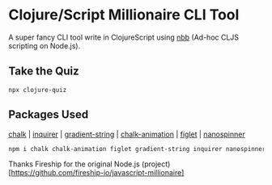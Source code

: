 # Clojure/Script Millionaire CLI Tool

A super fancy CLI tool write in ClojureScript using [nbb](https://github.com/babashka/nbb) (Ad-hoc CLJS scripting on Node.js).

## Take the Quiz

```
npx clojure-quiz
```

## Packages Used

[chalk](https://github.com/chalk/chalk) |
[inquirer](https://github.com/SBoudrias/Inquirer.js) |
[gradient-string](https://github.com/bokub/gradient-string) |
[chalk-animation](https://github.com/bokub/chalk-animation) |
[figlet](https://github.com/patorjk/figlet.js) |
[nanospinner](https://github.com/usmanyunusov/nanospinner)


```sh
npm i chalk chalk-animation figlet gradient-string inquirer nanospinner
```

Thanks Fireship for the original Node.js (project)[https://github.com/fireship-io/javascript-millionaire]
